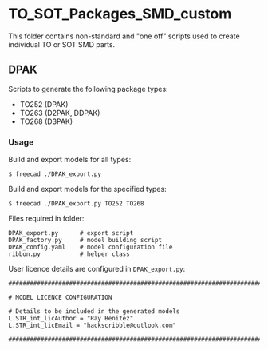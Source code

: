 # TO_SOT_Packages_SMD_custom

This folder contains non-standard and "one off" scripts used to create individual TO or SOT SMD parts.


## DPAK

Scripts to generate the following package types:
- TO252 (DPAK)
- TO263 (D2PAK, DDPAK)
- TO268 (D3PAK)

### Usage

Build and export models for all types:

```
$ freecad ./DPAK_export.py
```

Build and export models for the specified types:

```
$ freecad ./DPAK_export.py TO252 TO268
```

Files required in folder:

```
DPAK_export.py      # export script
DPAK_factory.py     # model building script
DPAK_config.yaml    # model configuration file
ribbon.py           # helper class
```

User licence details are configured in `DPAK_export.py`:

```
##########################################################################################

# MODEL LICENCE CONFIGURATION

# Details to be included in the generated models
L.STR_int_licAuthor = "Ray Benitez"
L.STR_int_licEmail = "hackscribble@outlook.com"

##########################################################################################
```
